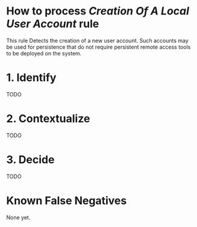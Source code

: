 # How to process *Creation Of A Local User Account* rule
This rule Detects the creation of a new user account. Such accounts may be used for persistence that do not require persistent remote access tools to be deployed on the system.

# 1. Identify
TODO

# 2. Contextualize
TODO

# 3. Decide
TODO

# Known False Negatives
None yet.
